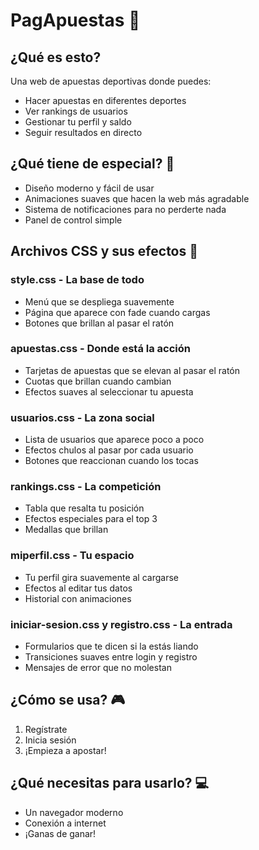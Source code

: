 # PagApuestas 🎲

## ¿Qué es esto?
Una web de apuestas deportivas donde puedes:
- Hacer apuestas en diferentes deportes
- Ver rankings de usuarios
- Gestionar tu perfil y saldo
- Seguir resultados en directo

## ¿Qué tiene de especial? 🌟
- Diseño moderno y fácil de usar
- Animaciones suaves que hacen la web más agradable
- Sistema de notificaciones para no perderte nada
- Panel de control simple

## Archivos CSS y sus efectos 🎨

### style.css - La base de todo
- Menú que se despliega suavemente
- Página que aparece con fade cuando cargas
- Botones que brillan al pasar el ratón

### apuestas.css - Donde está la acción
- Tarjetas de apuestas que se elevan al pasar el ratón
- Cuotas que brillan cuando cambian
- Efectos suaves al seleccionar tu apuesta

### usuarios.css - La zona social
- Lista de usuarios que aparece poco a poco
- Efectos chulos al pasar por cada usuario
- Botones que reaccionan cuando los tocas

### rankings.css - La competición
- Tabla que resalta tu posición
- Efectos especiales para el top 3
- Medallas que brillan

### miperfil.css - Tu espacio
- Tu perfil gira suavemente al cargarse
- Efectos al editar tus datos
- Historial con animaciones

### iniciar-sesion.css y registro.css - La entrada
- Formularios que te dicen si la estás liando
- Transiciones suaves entre login y registro
- Mensajes de error que no molestan

## ¿Cómo se usa? 🎮
1. Regístrate
2. Inicia sesión
3. ¡Empieza a apostar!

## ¿Qué necesitas para usarlo? 💻
- Un navegador moderno
- Conexión a internet
- ¡Ganas de ganar!



